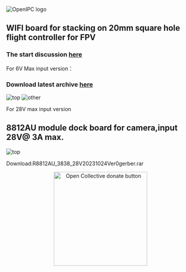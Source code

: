 ![OpenIPC logo](https://openipc.org/assets/openipc-logo-black.svg)

## WIFI board for stacking on 20mm square hole flight controller for FPV

### The start discussion [here](https://t.me/c/1809358416/28339/29690)
For 6V Max input version：
### Download latest archive [here](module_38x38_R8812AU_6V2A_ver0.rar)

![top](photo/photo_2023-10-23_16-28-41.jpg)
![other](photo/photo_2023-10-23_16-45-58.jpg)

For 28V max input version
## 8812AU module dock board for camera,input  28V@ 3A max.
![top](TOP_View.png)

  Download:R8812AU_3838_28V20231024Ver0gerber.rar

<p align="center">
<a href="https://opencollective.com/openipc/contribute/backer-14335/checkout" target="_blank"><img src="https://opencollective.com/webpack/donate/button@2x.png?color=blue" width="250" alt="Open Collective donate button"></a>
</p>
